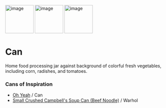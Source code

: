 <img width="90" alt="image" src="https://iiif.stack.rdc.library.northwestern.edu/iiif/2/bb9b1011-9d0a-46e0-9769-507e38668f11/95,200,1550,1550/600,/0/default.jpg"> <img width="90" alt="image" src="https://iiif.stack.rdc.library.northwestern.edu/iiif/2/bb9b1011-9d0a-46e0-9769-507e38668f11/482,587,775,775/600,/0/default.jpg"> <img width="90" alt="image" src="https://iiif.stack.rdc.library.northwestern.edu/iiif/2/bb9b1011-9d0a-46e0-9769-507e38668f11/695,808,387,387/600,/0/default.jpg">

# Can

Home food processing jar against background of colorful fresh vegetables, including corn, radishes, and tomatoes.

### Cans of Inspiration
 - [Oh Yeah](https://www.youtube.com/watch?v=bRMSjidUB_o) / Can
 - [Small Crushed Campbell's Soup Can (Beef Noodle)](https://emuseum.huntington.org/objects/51528/small-crushed-campbells-soup-can-beef-noodle?ctx=b04c5e2adef03d7d5bf921bf4f06ae0f3154c5e9&idx=1) / Warhol
